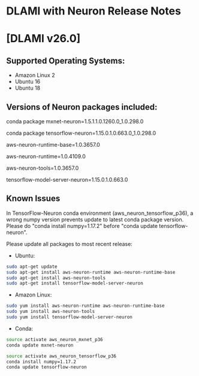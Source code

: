 # DLAMI with Neuron Release Notes

# [DLAMI v26.0]

## Supported Operating Systems:

* Amazon Linux 2
* Ubuntu 16
* Ubuntu 18

## Versions of Neuron packages included:

conda package mxnet-neuron=1.5.1.1.0.1260.0_1.0.298.0

conda package tensorflow-neuron=1.15.0.1.0.663.0_1.0.298.0

aws-neuron-runtime-base=1.0.3657.0

aws-neuron-runtime=1.0.4109.0

aws-neuron-tools=1.0.3657.0

tensorflow-model-server-neuron=1.15.0.1.0.663.0



## Known Issues

In TensorFlow-Neuron conda environment (aws_neuron_tensorflow_p36), a wrong numpy version prevents update to latest conda package version. Please do "conda install numpy=1.17.2" before "conda update tensorflow-neuron".

Please update all packages to most recent release:

*  Ubuntu:

```bash
sudo apt-get update
sudo apt-get install aws-neuron-runtime aws-neuron-runtime-base
sudo apt-get install aws-neuron-tools
sudo apt-get install tensorflow-model-server-neuron
```

*  Amazon Linux:
```bash
sudo yum install aws-neuron-runtime aws-neuron-runtime-base
sudo yum install aws-neuron-tools
sudo yum install tensorflow-model-server-neuron
```

*  Conda:
```bash
source activate aws_neuron_mxnet_p36
conda update mxnet-neuron
```

```bash
source activate aws_neuron_tensorflow_p36
conda install numpy=1.17.2
conda update tensorflow-neuron
```
